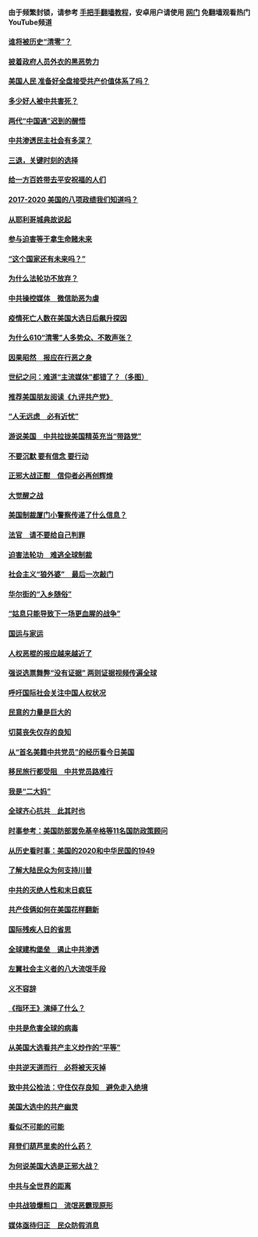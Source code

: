 #### 由于频繁封锁，请参考 [手把手翻墙教程](https://github.com/gfw-breaker/guides/wiki/)，安卓用户请使用 [网门](https://github.com/gfw-breaker/nogfw/blob/master/dl.md?t=01010900) 免翻墙观看热门YouTube频道 

#### [谁将被历史“清零”？](../pages/73/417485.md?t=01010900) 

#### [披着政府人员外衣的黑恶势力](../pages/73/417442.md?t=01010900) 

#### [美国人民 准备好全盘接受共产价值体系了吗？](../pages/73/417491.md?t=01010900) 

#### [多少好人被中共害死？](../pages/73/417144.md?t=01010900) 

#### [两代“中国通”迟到的醒悟](../pages/73/417064.md?t=01010900) 

#### [中共渗透民主社会有多深？](../pages/73/417063.md?t=01010900) 

#### [三退，关键时刻的选择](../pages/73/416969.md?t=01010900) 

#### [给一方百姓带去平安祝福的人们](../pages/73/416941.md?t=01010900) 

#### [2017-2020  美国的八项政绩我们知道吗？](../pages/73/416968.md?t=01010900) 

#### [从耶利哥城典故说起](../pages/73/416892.md?t=01010900) 

#### [参与迫害等于拿生命赌未来](../pages/73/416856.md?t=01010900) 

#### [“这个国家还有未来吗？”](../pages/73/416852.md?t=01010900) 

#### [为什么法轮功不放弃？](../pages/73/416864.md?t=01010900) 

#### [中共操控媒体　微信助恶为虐](../pages/73/416724.md?t=01010900) 

#### [疫情死亡人数在美国大选日后飙升探因](../pages/73/416606.md?t=01010900) 

#### [为什么610“清零”人多势众、不敢声张？](../pages/73/416632.md?t=01010900) 

#### [因果昭然　报应在行恶之身](../pages/73/416582.md?t=01010900) 

#### [世纪之问：难道“主流媒体”都错了？（多图）](../pages/73/416571.md?t=01010900) 

#### [推荐美国朋友阅读《九评共产党》](../pages/73/416510.md?t=01010900) 

#### [“人无远虑　必有近忧”](../pages/73/416513.md?t=01010900) 

#### [游说美国　中共拉拢美国精英充当“带路党”](../pages/73/416529.md?t=01010900) 

#### [不要沉默 要有信念 要行动](../pages/73/416457.md?t=01010900) 

#### [正邪大战正酣　信仰者必再创辉煌](../pages/73/416433.md?t=01010900) 

#### [大觉醒之战](../pages/73/416456.md?t=01010900) 

#### [美国制裁厦门小警察传递了什么信息？](../pages/73/416432.md?t=01010900) 

#### [法官　请不要给自己判罪](../pages/73/416379.md?t=01010900) 

#### [迫害法轮功　难逃全球制裁](../pages/73/416380.md?t=01010900) 

#### [社会主义“狼外婆”　最后一次敲门](../pages/73/416394.md?t=01010900) 

#### [华尔街的“入乡随俗”](../pages/73/416395.md?t=01010900) 

#### [“姑息只能导致下一场更血腥的战争”](../pages/73/416223.md?t=01010900) 

#### [国运与家运](../pages/73/416224.md?t=01010900) 

#### [人权恶棍的报应越来越近了](../pages/73/416276.md?t=01010900) 

#### [强说选票舞弊“没有证据” 两则证据视频传遍全球](../pages/73/416227.md?t=01010900) 

#### [呼吁国际社会关注中国人权状况](../pages/73/416135.md?t=01010900) 

#### [民意的力量是巨大的](../pages/73/416222.md?t=01010900) 

#### [切莫丧失仅存的良知](../pages/73/416134.md?t=01010900) 

#### [从“首名美籍中共党员”的经历看今日美国](../pages/73/416114.md?t=01010900) 

#### [移民旅行都受阻　中共党员路难行](../pages/73/416033.md?t=01010900) 

#### [我是“二大妈”](../pages/73/415529.md?t=01010900) 

#### [全球齐心抗共　此其时也](../pages/73/415989.md?t=01010900) 

#### [时事参考：美国防部罢免基辛格等11名国防政策顾问](../pages/73/415970.md?t=01010900) 

#### [从历史看时事：美国的2020和中华民国的1949](../pages/73/415949.md?t=01010900) 

#### [了解大陆民众为何支持川普](../pages/73/415950.md?t=01010900) 

#### [中共的灭绝人性和末日疯狂](../pages/73/415944.md?t=01010900) 

#### [共产伎俩如何在美国花样翻新](../pages/73/415908.md?t=01010900) 

#### [国际残疾人日的省思](../pages/73/415849.md?t=01010900) 

#### [全球建构堡垒　遏止中共渗透](../pages/73/415850.md?t=01010900) 

#### [左翼社会主义者的八大流氓手段](../pages/73/415802.md?t=01010900) 

#### [义不容辞](../pages/73/415807.md?t=01010900) 

#### [《指环王》演绎了什么？](../pages/73/415739.md?t=01010900) 

#### [中共是危害全球的病毒](../pages/73/415569.md?t=01010900) 

#### [从美国大选看共产主义炒作的“平等”](../pages/73/415654.md?t=01010900) 

#### [中共逆天道而行　必将被天灭掉](../pages/73/415626.md?t=01010900) 

#### [致中共公检法：守住仅存良知　避免走入绝境](../pages/73/415627.md?t=01010900) 

#### [美国大选中的共产幽灵](../pages/73/415618.md?t=01010900) 

#### [看似不可能的可能](../pages/73/415619.md?t=01010900) 

#### [拜登们葫芦里卖的什么药？](../pages/73/415531.md?t=01010900) 

#### [为何说美国大选是正邪大战？](../pages/73/415530.md?t=01010900) 

#### [中共与全世界的距离](../pages/73/415435.md?t=01010900) 

#### [中共战狼爆粗口　流氓恶霸现原形](../pages/73/415426.md?t=01010900) 

#### [媒体亟待归正　民众防假消息](../pages/73/415402.md?t=01010900) 

